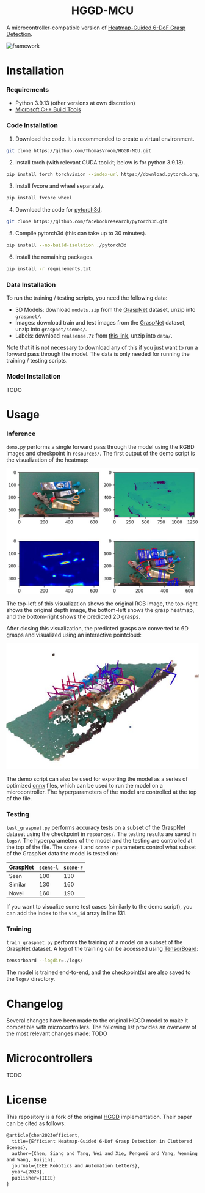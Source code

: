 <h1 align="center">
  <b>HGGD-MCU</b>
</h1>

A microcontroller-compatible version of [Heatmap-Guided 6-DoF Grasp Detection](https://github.com/THU-VCLab/HGGD).

![framework](./resources/framework.jpg)

# Installation

### Requirements
- Python 3.9.13 (other versions at own discretion)
- [Microsoft C++ Build Tools](https://visualstudio.microsoft.com/visual-cpp-build-tools/)

### Code Installation
1. Download the code. It is recommended to create a virtual environment.
```bash
git clone https://github.com/ThomasVroom/HGGD-MCU.git
```
2. Install torch (with relevant CUDA toolkit; below is for python 3.9.13).
```bash
pip install torch torchvision --index-url https://download.pytorch.org/whl/cu121
```
3. Install fvcore and wheel separately.
```bash
pip install fvcore wheel
```
4. Download the code for [pytorch3d](https://github.com/facebookresearch/pytorch3d).
```bash
git clone https://github.com/facebookresearch/pytorch3d.git
```
5. Compile pytorch3d (this can take up to 30 minutes).
```bash
pip install --no-build-isolation ./pytorch3d
```
6. Install the remaining packages.
```bash
pip install -r requirements.txt
```

### Data Installation
To run the training / testing scripts, you need the following data:
- 3D Models: download `models.zip` from the [GraspNet](https://graspnet.net/datasets.html) dataset, unzip into `graspnet/`.
- Images: download train and test images from the [GraspNet](https://graspnet.net/datasets.html) dataset, unzip into `graspnet/scenes/`.
- Labels: download `realsense.7z` from [this link](https://cloud.tsinghua.edu.cn/d/e3edfc2c8b114513b7eb/), unzip into `data/`.

Note that it is not necessary to download any of this if you just want to run a forward pass through the model.
The data is only needed for running the training / testing scripts.

### Model Installation
TODO

# Usage

### Inference
`demo.py` performs a single forward pass through the model using the RGBD images and checkpoint in `resources/`.
The first output of the demo script is the visualization of the heatmap:

![anchornet](./resources/anchornet.png)

The top-left of this visualization shows the original RGB image, the top-right shows the original depth image, the bottom-left shows the grasp heatmap, and the bottom-right shows the predicted 2D grasps.

After closing this visualization, the predicted grasps are converted to 6D grasps and visualized using an interactive pointcloud:

![localnet](./resources/localnet.png)

The demo script can also be used for exporting the model as a series of optimized [onnx](https://onnx.ai/) files, which can be used to run the model on a microcontroller.
The hyperparameters of the model are controlled at the top of the file.

### Testing
`test_graspnet.py` performs accuracy tests on a subset of the GraspNet dataset using the checkpoint in `resources/`.
The testing results are saved in `logs/`.
The hyperparameters of the model and the testing are controlled at the top of the file.
The `scene-l` and `scene-r` parameters control what subset of the GraspNet data the model is tested on:

<center>

| GraspNet | `scene-l` | `scene-r` |
|----------|-----------|-----------|
| Seen     | 100       | 130       |
| Similar  | 130       | 160       |
| Novel    | 160       | 190       |

</center>

If you want to visualize some test cases (similarly to the demo script), you can add the index to the `vis_id` array in line 131.

### Training
`train_graspnet.py` performs the training of a model on a subset of the GraspNet dataset.
A log of the training can be accessed using [TensorBoard](https://www.tensorflow.org/tensorboard):
```bash
tensorboard --logdir=./logs/
```

The model is trained end-to-end, and the checkpoint(s) are also saved to the `logs/` directory.

# Changelog
Several changes have been made to the original HGGD model to make it compatible with microcontrollers.
The following list provides an overview of the most relevant changes made:
TODO

# Microcontrollers
TODO

# License

This repository is a fork of the original [HGGD](https://github.com/THU-VCLab/HGGD) implementation.
Their paper can be cited as follows:

```
@article{chen2023efficient,
  title={Efficient Heatmap-Guided 6-Dof Grasp Detection in Cluttered Scenes},
  author={Chen, Siang and Tang, Wei and Xie, Pengwei and Yang, Wenming and Wang, Guijin},
  journal={IEEE Robotics and Automation Letters},
  year={2023},
  publisher={IEEE}
}
```
